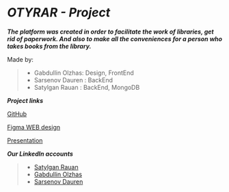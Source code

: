 # ***OTYRAR - Project***



**_The platform was created in order to facilitate the work of libraries, get rid of paperwork. And also to make all the conveniences for a person who takes books from the library._**

  Made by: 
> - Gabdullin Olzhas: Design, FrontEnd
> - Sarsenov Dauren : BackEnd
> - Satylgan Rauan : BackEnd, MongoDB


**_Project links_**</br>


 [GitHub](https://github.com/Oljawave/otyrar) </br>


[Figma WEB design](https://www.figma.com/file/PZCFhB0vao4Id1jwaE5ihL/Otyrar-UI-design?node-id=0%3A1) </br>

[Presentation](https://www.canva.com/design/DAFbU_I_XG0/cTdrgkgeEzX8GlbOLqG_kA/edit?utm_content=DAFbU_I_XG0&utm_campaign=designshare&utm_medium=link2&utm_source=sharebutton) </br>


**_Our LinkedIn accounts_**

> - [Satylgan Rauan](https://www.linkedin.com/in/rauan-satylgan)
> - [Gabdullin Olzhas](https://www.linkedin.com/in/olzhas-gabdullin-87aa7123b/)
> - [Sarsenov Dauren](https://www.linkedin.com/in/dauren-sarsenov-7b413a240)
